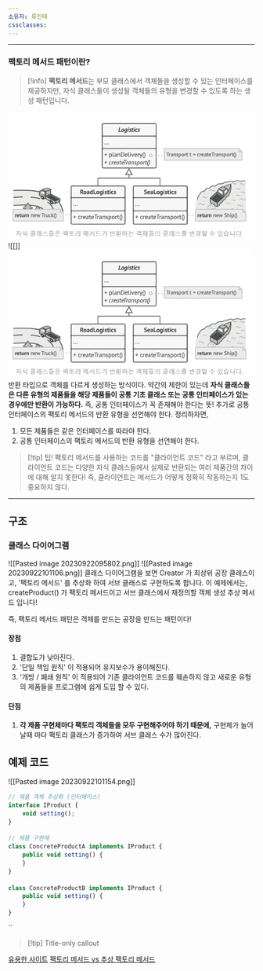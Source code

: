 ```yaml
---
소유자: 류인태
cssclasses:
---
```

---
### 팩토리 메서드 패턴이란?
>[!info]
**팩토리 메서드**는 부모 클래스에서 객체들을 생성할 수 있는 인터페이스를 제공하지만, 
자식 클래스들이 생성될 객체들의 유형을 변경할 수 있도록 하는 생성 패턴입니다.


![다이어그램](diagram1.png)
![[]]![다이어그램](diagram1.png)
반환 타입으로 객체를 다르게 생성하는 방식이다.
약간의 제한이 있는데 **자식 클래스들은 다른 유형의 제품들을 해당 제품들이 공통 기초 클래스 또는 공통 인터페이스가 있는 경우에만 반환이 가능하다.**
즉, 공통 인터페이스가 꼭 존재해야 한다는 뜻!
추가로 공통 인터페이스의 팩토리 메서드의 반환 유형을 선언해야 한다.
정리하자면, 
1. 모든 제품들은 같은 인터페이스를 따라야 한다.
2. 공통 인터페이스의 팩토리 메서드의 반환 유형을 선언해야 한다.

>[!tip] 팁!
>팩토리 메서드를 사용하는 코드를 "클라이언트 코드" 라고 부르며, 클라이언트 코드는 다양한 자식 클래스들에서 실제로 반환되는 여러 제품간의 차이에 대해 알지 못한다! 
>즉, 클라이언트는 메서드가 어떻게 정확히 작동하는지 1도 중요하지 않다.

---
## 구조

### 클래스 다이어그램
![[Pasted image 20230922095802.png]] ![[Pasted image 20230922101106.png]]
클래스 다이어그램을 보면 Creator 가 최상위 공장 클래스이고, '팩토리 메서드' 를 추상화 하여 서브 클래스로 구현하도록 합니다.
이 예제에서는, createProduct() 가 팩토리 메서드이고 서브 클래스에서 재정의할 객체 생성 추상 메서드 입니다!

즉, 팩토리 메서드 패턴은 객체를 만드는 공장을 만드는 패턴이다!

#### 장점
1. 결합도가 낮아진다.
2. '단일 책임 원칙' 이 적용되어 유지보수가 용이해진다.
3. '개방 / 폐쇄 원칙' 이 적용되어 기존 클라이언트 코드를 훼손하지 않고 새로운 유형의 제품들을 프로그램에 쉽게 도입 할 수 있다.

#### 단점
1. **각 제품 구현체마다 팩토리 객체들을 모두 구현해주어야 하기 때문에,** 구현체가 늘어날때 마다 팩토리 클래스가 증가하여 서브 클래스 수가 많아진다.

## 예제 코드
![[Pasted image 20230922101154.png]]

```js 
// 제품 객체 추상화 (인터페이스)
interface IProduct {
    void setting();
}

// 제품 구현체
class ConcreteProductA implements IProduct {
    public void setting() {
    }
}

class ConcreteProductB implements IProduct {
    public void setting() {
    }
}
```
``

> [!tip] Title-only callout

[유용한 사이트](https://refactoring.guru/ko/design-patterns/factory-method)
[팩토리 메서드 vs 추상 팩토리 메서드 ](https://inpa.tistory.com/entry/GOF-%F0%9F%92%A0-%ED%8C%A9%ED%86%A0%EB%A6%AC-%EB%A9%94%EC%84%9C%EB%93%9CFactory-Method-%ED%8C%A8%ED%84%B4-%EC%A0%9C%EB%8C%80%EB%A1%9C-%EB%B0%B0%EC%9B%8C%EB%B3%B4%EC%9E%90#factory_method_vs_abstract_factory)
